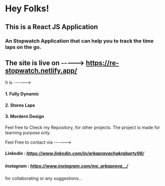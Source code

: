 # Hey Folks!
## This is a React JS Application
### An Stopwatch Application that can help you to track the time laps on the go.
## The site is live on -----> https://re-stopwatch.netlify.app/

It is ------>
#### 1. Fully Dynamic
#### 2. Stores Laps
#### 3. Mordern Design

Feel free to Check my Repository, for other projects.
The project is made for learning purpose only.

Feel Free to contact via ------>

##### Linkedin : https://www.linkedin.com/in/arkapravachakrabarty98/
##### Instagram : https://www.instagram.com/me_arkaprava__/

for collaborating or any suggestions...
